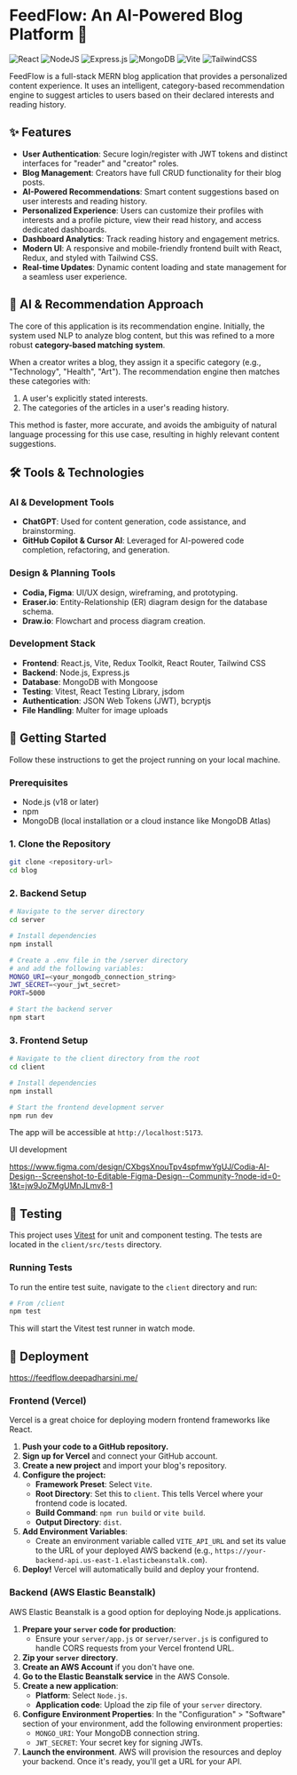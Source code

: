 # FeedFlow: An AI-Powered Blog Platform 📝

![React](https://img.shields.io/badge/react-%2320232a.svg?style=for-the-badge&logo=react&logoColor=%2361DAFB)
![NodeJS](https://img.shields.io/badge/node.js-339933?style=for-the-badge&logo=nodedotjs&logoColor=white)
![Express.js](https://img.shields.io/badge/express.js-%23404d59.svg?style=for-the-badge&logo=express&logoColor=%2361DAFB)
![MongoDB](https://img.shields.io/badge/MongoDB-4EA94B?style=for-the-badge&logo=mongodb&logoColor=white)
![Vite](https://img.shields.io/badge/vite-%23646CFF.svg?style=for-the-badge&logo=vite&logoColor=white)
![TailwindCSS](https://img.shields.io/badge/tailwindcss-%2338B2AC.svg?style=for-the-badge&logo=tailwind-css&logoColor=white)

FeedFlow is a full-stack MERN blog application that provides a personalized content experience. It uses an intelligent, category-based recommendation engine to suggest articles to users based on their declared interests and reading history.

## ✨ Features

-   **User Authentication**: Secure login/register with JWT tokens and distinct interfaces for "reader" and "creator" roles.
-   **Blog Management**: Creators have full CRUD functionality for their blog posts.
-   **AI-Powered Recommendations**: Smart content suggestions based on user interests and reading history.
-   **Personalized Experience**: Users can customize their profiles with interests and a profile picture, view their read history, and access dedicated dashboards.
-   **Dashboard Analytics**: Track reading history and engagement metrics.
-   **Modern UI**: A responsive and mobile-friendly frontend built with React, Redux, and styled with Tailwind CSS.
-   **Real-time Updates**: Dynamic content loading and state management for a seamless user experience.

## 🧠 AI & Recommendation Approach

The core of this application is its recommendation engine. Initially, the system used NLP to analyze blog content, but this was refined to a more robust **category-based matching system**.

When a creator writes a blog, they assign it a specific category (e.g., "Technology", "Health", "Art"). The recommendation engine then matches these categories with:
1.  A user's explicitly stated interests.
2.  The categories of the articles in a user's reading history.

This method is faster, more accurate, and avoids the ambiguity of natural language processing for this use case, resulting in highly relevant content suggestions.

## 🛠️ Tools & Technologies

### AI & Development Tools
- **ChatGPT**: Used for content generation, code assistance, and brainstorming.
- **GitHub Copilot & Cursor AI**: Leveraged for AI-powered code completion, refactoring, and generation.

### Design & Planning Tools
- **Codia, Figma**: UI/UX design, wireframing, and prototyping.
- **Eraser.io**: Entity-Relationship (ER) diagram design for the database schema.
- **Draw.io**: Flowchart and process diagram creation.

### Development Stack
-   **Frontend**: React.js, Vite, Redux Toolkit, React Router, Tailwind CSS
-   **Backend**: Node.js, Express.js
-   **Database**: MongoDB with Mongoose
-   **Testing**: Vitest, React Testing Library, jsdom
-   **Authentication**: JSON Web Tokens (JWT), bcryptjs
-   **File Handling**: Multer for image uploads

## 🚀 Getting Started

Follow these instructions to get the project running on your local machine.

### Prerequisites

-   Node.js (v18 or later)
-   npm
-   MongoDB (local installation or a cloud instance like MongoDB Atlas)

### 1. Clone the Repository

```bash
git clone <repository-url>
cd blog
```

### 2. Backend Setup

```bash
# Navigate to the server directory
cd server

# Install dependencies
npm install

# Create a .env file in the /server directory
# and add the following variables:
MONGO_URI=<your_mongodb_connection_string>
JWT_SECRET=<your_jwt_secret>
PORT=5000

# Start the backend server
npm start
```

### 3. Frontend Setup

```bash
# Navigate to the client directory from the root
cd client

# Install dependencies
npm install

# Start the frontend development server
npm run dev
```
The app will be accessible at `http://localhost:5173`.

UI development 

 https://www.figma.com/design/CXbgsXnouTpv4spfmwYgUJ/Codia-AI-Design--Screenshot-to-Editable-Figma-Design--Community-?node-id=0-1&t=jw9JoZMgUMnJLmv8-1
 
## 🧪 Testing

This project uses [Vitest](https://vitest.dev/) for unit and component testing. The tests are located in the `client/src/tests` directory.

### Running Tests

To run the entire test suite, navigate to the `client` directory and run:

```bash
# From /client
npm test
```
This will start the Vitest test runner in watch mode.

## 🚢 Deployment

https://feedflow.deepadharsini.me/

### Frontend (Vercel)

Vercel is a great choice for deploying modern frontend frameworks like React.

1.  **Push your code to a GitHub repository.**
2.  **Sign up for Vercel** and connect your GitHub account.
3.  **Create a new project** and import your blog's repository.
4.  **Configure the project:**
    -   **Framework Preset**: Select `Vite`.
    -   **Root Directory**: Set this to `client`. This tells Vercel where your frontend code is located.
    -   **Build Command**: `npm run build` or `vite build`.
    -   **Output Directory**: `dist`.
5.  **Add Environment Variables**:
    -   Create an environment variable called `VITE_API_URL` and set its value to the URL of your deployed AWS backend (e.g., `https://your-backend-api.us-east-1.elasticbeanstalk.com`).
6.  **Deploy!** Vercel will automatically build and deploy your frontend.

### Backend (AWS Elastic Beanstalk)

AWS Elastic Beanstalk is a good option for deploying Node.js applications.

1.  **Prepare your `server` code for production**:
    -   Ensure your `server/app.js` or `server/server.js` is configured to handle CORS requests from your Vercel frontend URL.
2.  **Zip your `server` directory**.
3.  **Create an AWS Account** if you don't have one.
4.  **Go to the Elastic Beanstalk service** in the AWS Console.
5.  **Create a new application**:
    -   **Platform**: Select `Node.js`.
    -   **Application code**: Upload the zip file of your `server` directory.
6.  **Configure Environment Properties**: In the "Configuration" > "Software" section of your environment, add the following environment properties:
    -   `MONGO_URI`: Your MongoDB connection string.
    -   `JWT_SECRET`: Your secret key for signing JWTs.
7.  **Launch the environment**. AWS will provision the resources and deploy your backend. Once it's ready, you'll get a URL for your API. 
